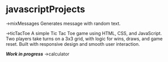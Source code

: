 # javascriptProjects

->mixMessages
Generates message with random text.

->ticTacToe
A simple Tic Tac Toe game using HTML, CSS, and JavaScript. Two players take turns on a 3x3 grid, with logic for wins, draws, and game reset. Built with responsive design and smooth user interaction.

**_Work in progress_**
->calculator

